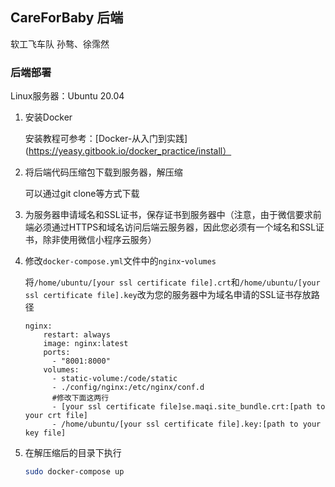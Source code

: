 ## CareForBaby  后端
软工飞车队 孙骜、徐霈然

### 后端部署

Linux服务器：Ubuntu 20.04

1. 安装Docker

   安装教程可参考：[Docker-从入门到实践](https://yeasy.gitbook.io/docker_practice/install）

2. 将后端代码压缩包下载到服务器，解压缩

   可以通过git clone等方式下载

3. 为服务器申请域名和SSL证书，保存证书到服务器中（注意，由于微信要求前端必须通过HTTPS和域名访问后端云服务器，因此您必须有一个域名和SSL证书，除非使用微信小程序云服务）

4. 修改`docker-compose.yml`文件中的`nginx`-`volumes`

   将`/home/ubuntu/[your ssl certificate file].crt`和`/home/ubuntu/[your ssl certificate file].key`改为您的服务器中为域名申请的SSL证书存放路径

   ```
   nginx:
       restart: always
       image: nginx:latest
       ports:
         - "8001:8000"
       volumes:
         - static-volume:/code/static
         - ./config/nginx:/etc/nginx/conf.d
         #修改下面这两行
         - [your ssl certificate file]se.maqi.site_bundle.crt:[path to your crt file]
         - /home/ubuntu/[your ssl certificate file].key:[path to your key file]
   ```

5. 在解压缩后的目录下执行

   ```bash
   sudo docker-compose up
   ```
